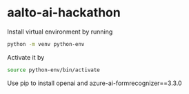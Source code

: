 # aalto-ai-hackathon
Install virtual environment by running
```bash
python -m venv python-env
```

Activate it by
```bash
source python-env/bin/activate
```

Use pip to install openai and azure-ai-formrecognizer==3.3.0

